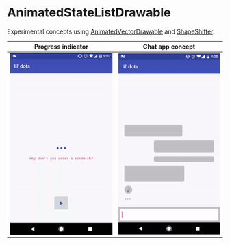 # AnimatedStateListDrawable

Experimental concepts using [AnimatedVectorDrawable](https://developer.android.com/reference/android/graphics/drawable/AnimatedVectorDrawable.html) and [ShapeShifter](https://github.com/alexjlockwood/ShapeShifter).

Progress indicator | Chat app concept
------------ | -------------
<img src="https://raw.githubusercontent.com/fish-4-fun/lil-dots/master/assets/screenshot.gif" width="320"> | <img src="https://raw.githubusercontent.com/fish-4-fun/lil-dots/master/assets/chat-concept.gif" width="320">